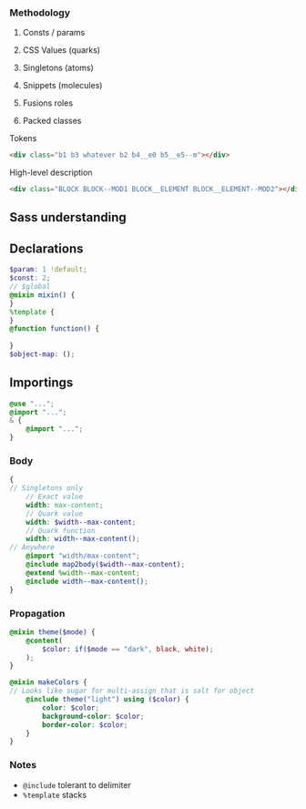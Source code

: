 ### Methodology

1. Consts / params
2. CSS Values (quarks)

3. Singletons (atoms)
4. Snippets (molecules)
5. Fusions roles
6. Packed classes

Tokens

```html
<div class="b1 b3 whatever b2 b4__e0 b5__e5--m"></div>
```

High-level description

```html
<div class="BLOCK BLOCK--MOD1 BLOCK__ELEMENT BLOCK__ELEMENT--MOD2"></div>
```



## Sass understanding

## Declarations

```scss
$param: 1 !default;
$const: 2;
// $global
@mixin mixin() {    
}
%template {
}
@function function() {
    
}
$object-map: ();
```

## Importings

```scss
@use "...";
@import "...";
& {
    @import "...";
}
```

### Body

```scss
{
// Singletons only
    // Exact value
    width: max-content;
    // Quark value
    width: $width--max-content;
    // Quark function
    width: width--max-content();
// Anywhere
    @import "width/max-content";
    @include map2body($width--max-content);
    @extend %width--max-content;
    @include width--max-content();
}
```

### Propagation

```scss
@mixin theme($mode) {
    @content(
        $color: if($mode == "dark", black, white);
    );
}

@mixin makeColors {
// Looks like sugar for multi-assign that is salt for object
    @include theme("light") using ($color) {
		color: $color;
        background-color: $color;
        border-color: $color;
    }
}

```

### Notes

- `@include` tolerant to delimiter
- `%template` stacks  